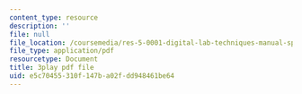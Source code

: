 ```yaml
---
content_type: resource
description: ''
file: null
file_location: /coursemedia/res-5-0001-digital-lab-techniques-manual-spring-2007/e5c70455310f147ba02fdd948461be64_GtuMlWMajtw.pdf
file_type: application/pdf
resourcetype: Document
title: 3play pdf file
uid: e5c70455-310f-147b-a02f-dd948461be64
---
```

